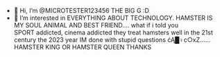 - 👋 Hi, I’m @MICROTESTER123456 THE BIG G :D
- 👀 I’m interested in EVERYTHING ABOUT TECHNOLOGY.
HAMSTER IS MY SOUL ANIMAL AND BEST FRIEND....
what if i told you  
SPORT addicted, cinema addicted
they treat hamsters well in the 21st century 
the 2023 year
IM done with stupid questions 
ćĄ█♀c○xZ......
HAMSTER KING
OR HAMSTER QUEEN 
THANKS
